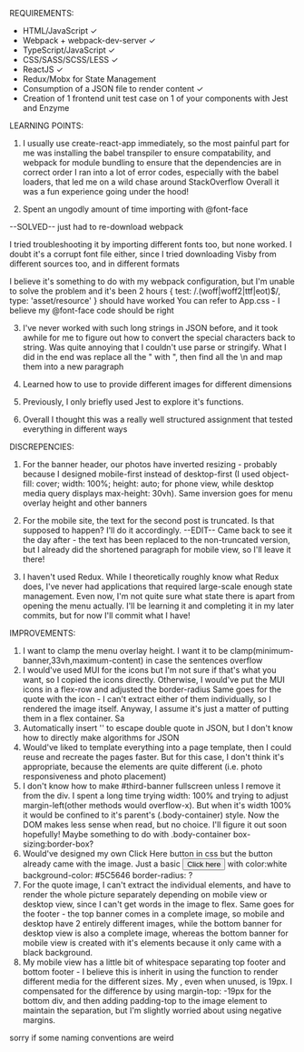 REQUIREMENTS:
- HTML/JavaScript ✓
- Webpack + webpack-dev-server ✓
- TypeScript/JavaScript ✓
- CSS/SASS/SCSS/LESS ✓
- ReactJS ✓
- Redux/Mobx for State Management
- Consumption of a JSON file to render content ✓
- Creation of 1 frontend unit test case on 1 of your components with Jest and Enzyme

LEARNING POINTS: 
1. I usually use create-react-app immediately, so the most painful part for me was installing the babel transpiler to ensure compatability, and webpack for module bundling to ensure that the dependencies are in correct order
I ran into a lot of error codes, especially with the babel loaders, that led me on a wild chase around StackOverflow
Overall it was a fun experience going under the hood!

2. Spent an ungodly amount of time importing with @font-face 

--SOLVED-- just had to re-download webpack 

I tried troubleshooting it by importing different fonts too, but none worked. I doubt it's a corrupt font file either, since I tried downloading Visby from different sources too, and in different formats 

I believe it's something to do with my webpack configuration, but I'm unable to solve the problem and it's been 2 hours 
{ test: /\.(woff|woff2|ttf|eot)$/,
   type: 'asset/resource' } should have worked 
You can refer to App.css - I believe my @font-face code should be right

3. I've never worked with such long strings in JSON before, and it took awhile for me to figure out how to convert the special characters back to string. Was quite annoying that I couldn't use parse or stringify.
What I did in the end was replace all the \" with ", then find all the \n and map them into a new paragraph

4. Learned how to use <picture> to provide different images for different dimensions

5. Previously, I only briefly used Jest to explore it's functions. 

6. Overall I thought this was a really well structured assignment that tested everything in different ways 

DISCREPENCIES: 
1. For the banner header, our photos have inverted resizing - probably because I designed mobile-first instead of desktop-first (I used object-fill: cover; width: 100%; height: auto; for phone view, while desktop media query displays max-height: 30vh). Same inversion goes for menu overlay height and other banners
2. For the mobile site, the text for the second post is truncated. Is that supposed to happen? I'll do it accordingly.
--EDIT-- 
Came back to see it the day after - the text has been replaced to the non-truncated version, but I already did the shortened paragraph for mobile view, so I'll leave it there! 

3. I haven't used Redux. While I theoretically roughly know what Redux does, I've never had applications that required large-scale enough state management. Even now, I'm not quite sure what state there is apart from opening the menu actually. I'll be learning it and completing it in my later commits, but for now I'll commit what I have!

IMPROVEMENTS:
1. I want to clamp the menu overlay height. I want it to be clamp(minimum-banner,33vh,maximum-content) in case the sentences overflow
2. I would've used MUI for the icons but I'm not sure if that's what you want, so I copied the icons directly. Otherwise, I would've put the MUI icons in a flex-row and adjusted the border-radius
Same goes for the quote with the icon - I can't extract either of them individually, so I rendered the image itself. Anyway, I assume it's just a matter of putting them in a flex container. Sa
3. Automatically insert '\' to escape double quote in JSON, but I don't know how to directly make algorithms for JSON 
4. Would've liked to template everything into a page template, then I could reuse and recreate the pages faster. But for this case, I don't think it's appropriate, because the elements are quite different (i.e. photo responsiveness and photo placement)
5. I don't know how to make #third-banner fullscreen unless I remove it from the div. I spent a long time trying width: 100% and trying to adjust margin-left(other methods would overflow-x). But when it's width 100% it would be confined to it's parent's (.body-container) style. Now the DOM makes less sense when read, but no choice. I'll figure it out soon hopefully! Maybe something to do with .body-container box-sizing:border-box?
6. Would've designed my own Click Here button in css but the button already came with the image. Just a basic <button>Click here</button> with color:white background-color: #5C5646 border-radius: ? 
7. For the quote image, I can't extract the individual elements, and have to render the whole picture separately depending on mobile view or desktop view, since I can't get words in the image to flex. 
Same goes for the footer - the top banner comes in a complete image, so mobile and desktop have 2 entirely different images, while the bottom banner for desktop view is also a complete image, whereas the bottom banner for mobile view is created with it's elements because it only came with a black background. 
8. My mobile view has a little bit of whitespace separating top footer and bottom footer - I believe this is inherit in using the <source> function to render different media for the different sizes. My <source>, even when unused, is 19px. I compensated for the difference by using margin-top: -19px for the bottom div, and then adding padding-top to the image element to maintain the separation, but I'm slightly worried about using negative margins. 

sorry if some naming conventions are weird 

